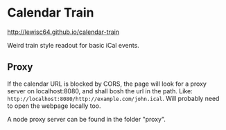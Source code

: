 # Calendar Train

http://lewisc64.github.io/calendar-train

Weird train style readout for basic iCal events.

## Proxy

If the calendar URL is blocked by CORS, the page will look for a proxy server on localhost:8080, and shall bosh the url in the path. Like: `http://localhost:8080/http://example.com/john.ical`. Will probably need to open the webpage locally too.

A node proxy server can be found in the folder "proxy".
